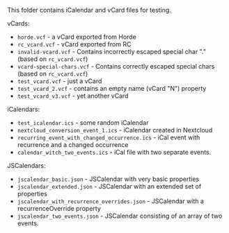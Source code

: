 This folder contains iCalendar and vCard files for testing.

vCards:
* `horde.vcf` - a vCard exported from Horde
* `rc_vcard.vcf` - vCard exported from RC
* `invalid-vcard.vcf` - Contains incorrectly escaped special char "." (based on `rc_vcard.vcf`)
* `vcard-special-chars.vcf` - Contains correctly escaped special chars (based on `rc_vcard.vcf`)
* `test_vcard.vcf` - just a vCard
* `test_vcard_2.vcf` - contains an empty name (vCard "N") property
* `test_vcard_v3.vcf` - yet another vCard

iCalendars:
* `test_icalendar.ics` - some random iCalendar
* `nextcloud_conversion_event_1.ics` - iCalendar created in Nextcloud
* `recurring_event_with_changed_occurrence.ics` - iCal event with recurrence and a changed occurrence
* `calendar_witch_two_events.ics` - iCal file with two separate events.

JSCalendars:
* `jscalendar_basic.json` - JSCalendar with very basic properties
* `jscalendar_extended.json` - JSCalendar with an extended set of properties
* `jscalendar_with_recurrence_overrides.json` - JSCalendar with a recurrenceOverride property
* `jscalendar_two_events.json` - JSCalendar consisting of an array of two events.

